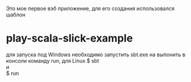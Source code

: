 Это мое первое вэб приложение, для его создания использовался шаблон 
# play-scala-slick-example

для запуска под Windows необходимо запустить sbt.exe на выпонить в консоли команду run,
для Linux
 $ sbt  
 и   
 $ run

